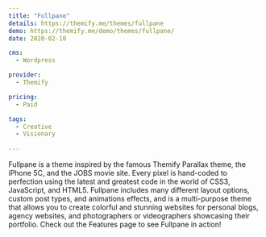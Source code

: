 ```yaml
---
title: "Fullpane"
details: https://themify.me/themes/fullpane
demo: https://themify.me/demo/themes/fullpane/
date: 2020-02-10

cms: 
  - Wordpress

provider: 
  - Themify

pricing:
  - Paid

tags:
  - Creative
  - Visionary
  
---
```


Fullpane is a theme inspired by the famous Themify Parallax theme, the iPhone 5C, and the JOBS movie site. Every pixel is hand-coded to perfection using the latest and greatest code in the world of CSS3, JavaScript, and HTML5. Fullpane includes many different layout options, custom post types, and animations effects, and is a multi-purpose theme that allows you to create colorful and stunning websites for personal blogs, agency websites, and photographers or videographers showcasing their portfolio. Check out the Features page to see Fullpane in action! 